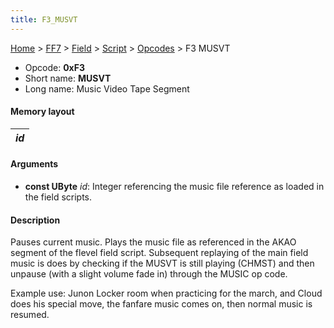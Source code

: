 ```yaml
---
title: F3_MUSVT
---
```


[Home](../../../../index.md) > [FF7](../../../../FF7.md) > [Field](../../../Field.md) > [Script](../../Script.md) > [Opcodes](../Opcodes.md) > F3 MUSVT

-   Opcode: **0xF3**
-   Short name: **MUSVT**
-   Long name: Music Video Tape Segment

#### Memory layout

| *id* |
|------|

#### Arguments

-   **const UByte** *id*: Integer referencing the music file reference as loaded in the field scripts.

#### Description

Pauses current music. Plays the music file as referenced in the AKAO segment of the flevel field script. Subsequent replaying of the main field music is does by checking if the MUSVT is still playing (CHMST) and then unpause (with a slight volume fade in) through the MUSIC op code.

Example use: Junon Locker room when practicing for the march, and Cloud does his special move, the fanfare music comes on, then normal music is resumed.
